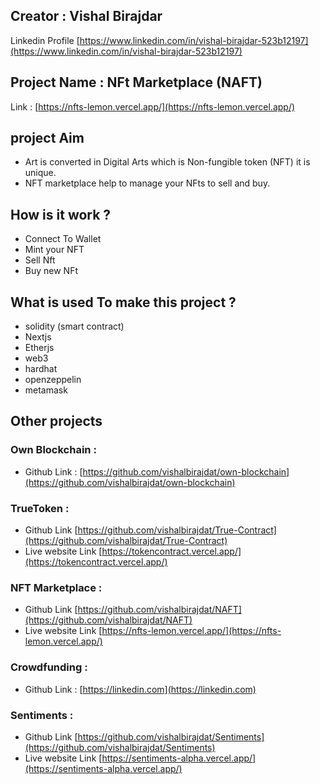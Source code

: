 ## Creator : Vishal Birajdar
Linkedin  Profile [https://www.linkedin.com/in/vishal-birajdar-523b12197](https://www.linkedin.com/in/vishal-birajdar-523b12197)

## Project Name : NFt Marketplace (NAFT)
Link : [https://nfts-lemon.vercel.app/](https://nfts-lemon.vercel.app/)

## project Aim

- Art is converted in Digital Arts which is Non-fungible token (NFT) it is unique.
- NFT marketplace help to manage your NFts to sell and buy.
 

## How is it work ?
- Connect To Wallet
- Mint your NFT 
- Sell Nft
- Buy new NFt
  

## What is used To make this project ? 
- solidity (smart contract)
- Nextjs
- Etherjs
- web3
- hardhat
- openzeppelin
- metamask


## Other projects

### Own Blockchain : 
- Github Link : [https://github.com/vishalbirajdat/own-blockchain](https://github.com/vishalbirajdat/own-blockchain)

### TrueToken : 
- Github Link [https://github.com/vishalbirajdat/True-Contract](https://github.com/vishalbirajdat/True-Contract)
- Live website Link [https://tokencontract.vercel.app/](https://tokencontract.vercel.app/)

### NFT Marketplace :
- Github Link [https://github.com/vishalbirajdat/NAFT](https://github.com/vishalbirajdat/NAFT)
- Live website Link [https://nfts-lemon.vercel.app/](https://nfts-lemon.vercel.app/)

### Crowdfunding :
- Github Link : [https://linkedin.com](https://linkedin.com)

### Sentiments : 
- Github Link [https://github.com/vishalbirajdat/Sentiments](https://github.com/vishalbirajdat/Sentiments)
- Live website Link [https://sentiments-alpha.vercel.app/](https://sentiments-alpha.vercel.app/)

